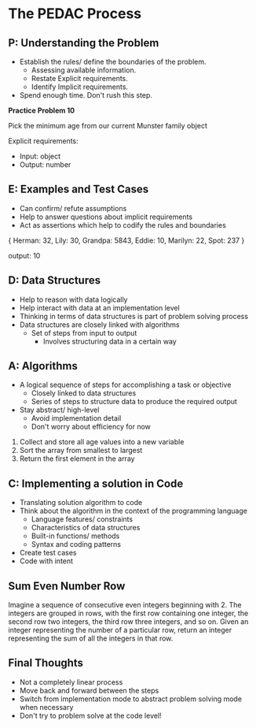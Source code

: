 # The PEDAC Process

## P: Understanding the Problem

- Establish the rules/ define the boundaries of the problem.
  - Assessing available information.
  - Restate Explicit requirements.
  - Identify Implicit requirements.
- Spend enough time. Don't rush this step.

**Practice Problem 10**

Pick the minimum age from our current Munster family object

Explicit requirements:
- Input: object
- Output: number

## E: Examples and Test Cases

- Can confirm/ refute assumptions
- Help to answer questions about implicit requirements
- Act as assertions which help to codify the rules and boundaries

{
  Herman: 32,
  Lily: 30,
  Grandpa: 5843,
  Eddie: 10,
  Marilyn: 22,
  Spot: 237
}

output: 10

## D: Data Structures

- Help to reason with data logically
- Help interact with data at an implementation level
- Thinking in terms of data structures is part of problem solving process
- Data structures are closely linked with algorithms
  - Set of steps from input to output
    - Involves structuring data in a certain way

## A: Algorithms

- A logical sequence of steps for accomplishing a task or objective
  - Closely linked to data structures
  - Series of steps to structure data to produce the required output
- Stay abstract/ high-level
  - Avoid implementation detail
  - Don't worry about efficiency for now

1. Collect and store all age values into a new variable
2. Sort the array from smallest to largest
3. Return the first element in the array

## C: Implementing a solution in Code

- Translating solution algorithm to code
- Think about the algorithm in the context of the programming language 
  - Language features/ constraints
  - Characteristics of data structures
  - Built-in functions/ methods
  - Syntax and coding patterns
- Create test cases
- Code with intent

## Sum Even Number Row

Imagine a sequence of consecutive even integers beginning with 2. The integers are grouped in rows, with the first row containing one integer, the second row two integers, the third row three integers, and so on. Given an integer representing the number of a particular row, return an integer representing the sum of all the integers in that row.

## Final Thoughts

- Not a completely linear process
- Move back and forward between the steps
- Switch from implementation mode to abstract problem solving mode when necessary
- Don't try to problem solve at the code level!